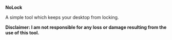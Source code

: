 <b>NoLock</B>

A simple tool which keeps your desktop from locking.

<b>Disclaimer: I am not responsible for any loss or damage resulting from the use of this tool.</b>
